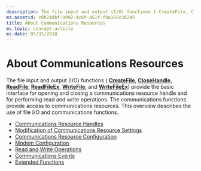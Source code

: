 ```yaml
---
description: The file input and output (I/O) functions ( CreateFile, CloseHandle, ReadFile, ReadFileEx, WriteFile, and WriteFileEx) provide the basic interface for opening and closing a communications resource handle and for performing read and write operations.
ms.assetid: c0b748bf-9992-4c6f-a51f-f8a182c28245
title: About Communications Resources
ms.topic: concept-article
ms.date: 05/31/2018
---
```


# About Communications Resources

The file input and output (I/O) functions ( [**CreateFile**](/windows/desktop/api/fileapi/nf-fileapi-createfilea), [**CloseHandle**](/windows/desktop/api/handleapi/nf-handleapi-closehandle), [**ReadFile**](/windows/desktop/api/fileapi/nf-fileapi-readfile), [**ReadFileEx**](/windows/desktop/api/fileapi/nf-fileapi-readfileex), [**WriteFile**](/windows/desktop/api/fileapi/nf-fileapi-writefile), and [**WriteFileEx**](/windows/desktop/api/fileapi/nf-fileapi-writefileex)) provide the basic interface for opening and closing a communications resource handle and for performing read and write operations. The communications functions provide access to communications resources. This overview describes the use of file I/O and communications functions.

-   [Communications Resource Handles](communications-resource-handles.md)
-   [Modification of Communications Resource Settings](modification-of-communications-resource-settings.md)
-   [Communications Resource Configuration](communications-resource-configuration.md)
-   [Modem Configuration](modem-configuration.md)
-   [Read and Write Operations](read-and-write-operations.md)
-   [Communications Events](communications-events.md)
-   [Extended Functions](extended-functions.md)

 

 
